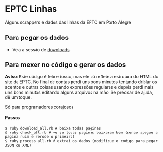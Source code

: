 EPTC Linhas
==============

Alguns scrappers e dados das linhas da EPTC em Porto Alegre

## Para pegar os dados

* Veja a sessão de [downloads]()

## Para mexer no código e gerar os dados

**Aviso**: Este código é feio e tosco, mas ele só reflete a estrutura do HTML do site da EPTC. No final de contas perdi uns bons minutos tentando driblar os acentos e outras coisas usando expressões regulares e depois perdi mais uns bons minutos editando alguns arquivos na mão. Se precisar de ajuda, dê um toque.

Só para programadores corajosos

#### Passos

    $ ruby download_all.rb # baixa todas paginas
    $ ruby check_all.rb # ve se todas paginas baixaram bem (senao apague a pagina ruim e rerode o primeiro)
    $ ruby process_all.rb # extrai os dados (modifique o codigo para pegar JSON ou XML)